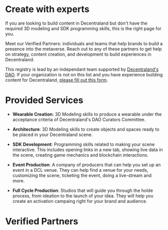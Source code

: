 # Create with experts

If you are looking to build content in Decentraland but don't have the required 3D modeling and SDK programming skills, this is the right page for you. 

Meet our Verified Partners: individuals and teams that help brands to build a presence into the metaverse. Reach out to any of these partners to get help on strategy, content creation, and development to build experiences in Decentraland.

This registry is lead by an independant team supported by [Decentraland's DAO](https://governance.decentraland.org/proposal/?id=81af5b00-02e6-11ed-8f44-ef1722f0509f). If your organization is not on this list and you have experience building content for Decentraland, [please fill out this form](https://forms.gle/ZTAjUi1CAf5wC5pG8).


# Provided Services

* **Wearable Creation**: 3D Modeling skills to produce a wearable under the acceptance criteria of Decentraland's DAO Curators Committee.

* **Architecture**: 3D Modeling skills to create objects and spaces ready to be placed in your Decentraland scene.

* **SDK Development**: Programming skills related to making your scene interactive. This includes opening links in a new tab, showing live data in the scene, creating game mechanics and blockchain interactions.

* **Event Production**: A company of producers that can help you set up an event in a DCL venue. They can help find a venue for your needs, customizing the scene, ticketing the event, doing a live-stream and more.

* **Full Cycle Production**: Studios that will guide you through the holde process, from ideation to the launch of your idea. They will help you create an activation campaing right for your brand and audience.

# Verified Partners


